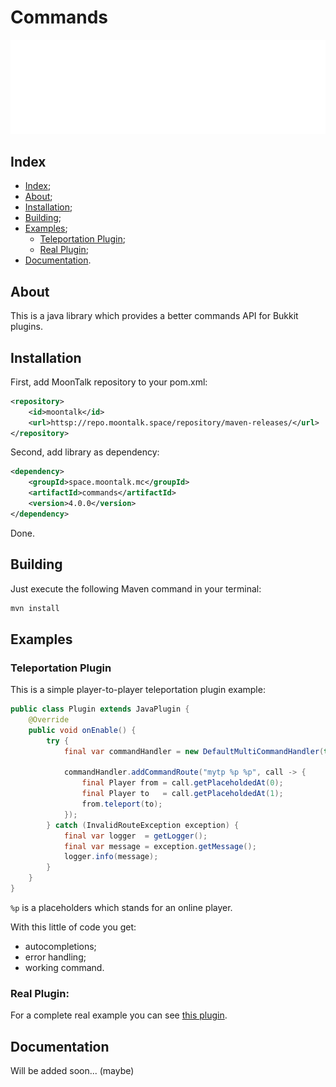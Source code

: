 # Commands

![Logo](/images/logo.png)

## Index

- [Index](#index);
- [About](#about);
- [Installation](#installation);
- [Building](#building);
- [Examples](#examples);
    - [Teleportation Plugin](#teleportation-plugin);
    - [Real Plugin](#real-plugin);
- [Documentation](#documentation).

## About

This is a java library which provides a better commands API for Bukkit plugins.

## Installation

First, add MoonTalk repository to your pom.xml:

```xml
<repository>
    <id>moontalk</id>
    <url>httsp://repo.moontalk.space/repository/maven-releases/</url>
</repository>
```

Second, add library as dependency:

```xml
<dependency>
    <groupId>space.moontalk.mc</groupId>
    <artifactId>commands</artifactId>
    <version>4.0.0</version>
</dependency>
```

Done.

## Building

Just execute the following Maven command in your terminal:

```bash
mvn install
```

## Examples

### Teleportation Plugin

This is a simple player-to-player teleportation plugin example:

```java
public class Plugin extends JavaPlugin {
    @Override
    public void onEnable() {
        try {
            final var commandHandler = new DefaultMultiCommandHandler(this);

            commandHandler.addCommandRoute("mytp %p %p", call -> {
                final Player from = call.getPlaceholdedAt(0);
                final Player to   = call.getPlaceholdedAt(1);
                from.teleport(to);
            });
        } catch (InvalidRouteException exception) {
            final var logger  = getLogger();
            final var message = exception.getMessage();
            logger.info(message);
        }
    }
}
```

`%p` is a placeholders which stands for an online player.

With this little of code you get:
- autocompletions;
- error handling;
- working command.

### Real Plugin:

For a complete real example you can see [this plugin](https://github.com/Maksim2498/mc-cpspeed).

## Documentation

Will be added soon... (maybe)
